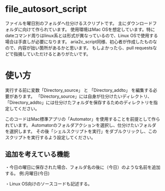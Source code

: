 # file_autosort_script
ファイルを曜日別のフォルダへ仕分けるスクリプトです。
主にダウンロードフォルダに向けて作られています。
使用環境はMac OSを想定しています。特にdateコマンド周りはlinux系とは形式が異なっているので、Linux OSで使用する場合は手直しが必要になります。
aria2c_script同様、初心者が作成したものなので、内容が拙い箇所があるかと思います。
もしよかったら、pull requestsなどで指摘していただけるとありがたいです。
# 使い方
実行する前に変数「Directory_source」
と
「Directory_addto」
を編集する必要があります。
「Directory_source」には自身が仕分けたいディレクトリ、
「Directory_addto」には仕分けたフォルダを保存するためのディレクトリを指定してください。

このコードはMac標準アプリの「Automator」を使用することを前提として作られています。
Automatorのフォルダアクションを選択し、仕分けたいフォルダを選択します。
その後「シェルスクリプトを実行」をダブルクリックし、このスクリプトを実行するよう設定してください。
## 追加を考えている機能
・今日の曜日に保存された場合、フォルダ名の後に（今日）のような名前を追加する。
    例:月曜日(今日)
 
・Linux OS向けのソースコードも記述する。
